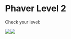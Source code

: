 # Phaver Level 2



Check your level:&#x20;

![](<../../../.gitbook/assets/image (2) (1) (1).png>)![](<../../../.gitbook/assets/image (3) (1) (1).png>)

